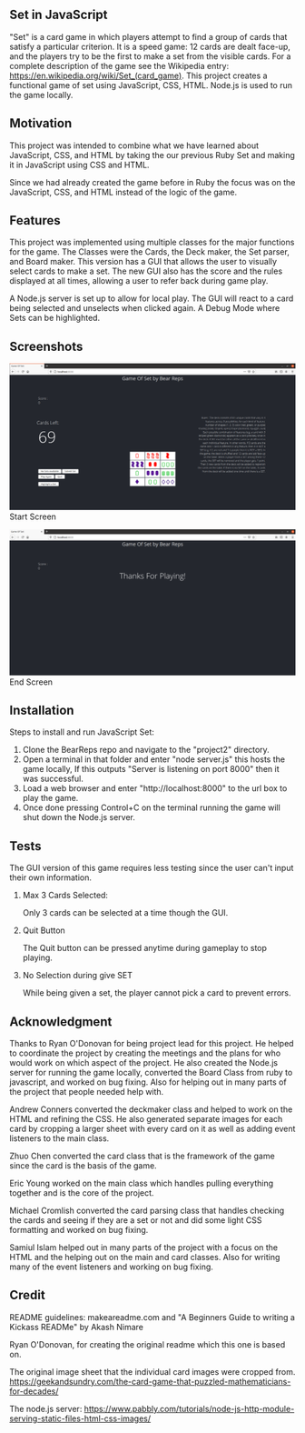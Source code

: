 Set in JavaScript
--------

"Set" is a card game in which players attempt to find a group of cards that satisfy a particular criterion. 
It is a speed game: 12 cards are dealt face-up, and the players try to be the first to make a set from the visible cards. 
For a complete description of the game see the Wikipedia entry: https://en.wikipedia.org/wiki/Set_(card_game). 
This project creates a functional game of set using JavaScript, CSS, HTML. Node.js is used to run the game locally. 

Motivation
----------

This project was intended to combine what we have learned about JavaScript, CSS, and HTML by taking the our previous Ruby Set and making it in JavaScript using CSS and HTML.

Since we had already created the game before in Ruby the focus was on the JavaScript, CSS, and HTML instead of the logic of the game.

Features
--------

This project was implemented using multiple classes for the major functions for the game. 
The Classes were the Cards, the Deck maker, the Set parser, and Board maker. 
This version has a GUI that allows the user to visually select cards to make a set. The new GUI
also has the score and the rules displayed at all times, allowing a user to refer back during game play. 

A Node.js server is set up to allow for local play.
The GUI will react to a card being selected and unselects when clicked again.
A Debug Mode where Sets can be highlighted.

Screenshots
-----------
![StartScreen](project2/public/assets/SampleGame.png) 
Start Screen

![EndScreen](project2/public/assets/EndScreen.png) 
End Screen

Installation
------------

Steps to install and run JavaScript Set:
1) Clone the BearReps repo and navigate to the "project2" directory.
2) Open a terminal in that folder and enter "node server.js" this hosts the game locally, If this outputs "Server is listening on port 8000" then it was successful.
3) Load a web browser and enter "http://localhost:8000" to the url box to play the game.
4) Once done pressing Control+C on the terminal running the game will shut down the Node.js server.

Tests
-----

The GUI version of this game requires less testing since the user can't input their own information.

1) Max 3 Cards Selected:

	Only 3 cards can be selected at a time though the GUI.
	
2) Quit Button
	
	The Quit button can be pressed anytime during gameplay to stop playing.
	
3) No Selection during give SET
	
	While being given a set, the player cannot pick a card to prevent errors.
	
	


Acknowledgment
---------------
Thanks to Ryan O'Donovan for being project lead for this project. He helped to coordinate the project by creating the meetings and the plans for who would work on which aspect of the project. He also created the Node.js server for running the game locally, converted the Board Class from ruby to javascript, and worked on bug fixing. 
Also for helping out in many parts of the project that people needed help with.

Andrew Conners converted the deckmaker class and helped to work on the HTML and refining the CSS.
He also generated separate images for each card by cropping a larger sheet with every card on it as well as adding event listeners to the main class.

Zhuo Chen converted the card class that is the framework of the game since the card is the basis of the game.

Eric Young worked on the main class which handles pulling everything together and is the core of the project. 

Michael Cromlish converted the card parsing class that handles checking the cards and seeing if they are a set or not and did some light CSS formatting and worked on bug fixing.

Samiul Islam helped out in many parts of the project with a focus on the HTML and the helping out on the main and card classes. Also for writing many of the event listeners and working on bug fixing. 

Credit
------

README guidelines:
makeareadme.com and "A Beginners Guide to writing a Kickass READMe" by Akash Nimare

Ryan O'Donovan, for creating the original readme which this one is based on.

The original image sheet that the individual card images were cropped from. https://geekandsundry.com/the-card-game-that-puzzled-mathematicians-for-decades/

The node.js server: https://www.pabbly.com/tutorials/node-js-http-module-serving-static-files-html-css-images/


